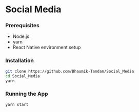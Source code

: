 
# Social Media


### Prerequisites
- Node.js
- yarn
- React Native environment setup

### Installation
```bash
git clone https://github.com/Bhaumik-Tandan/Social_Media
cd Social_Media
yarn
```

### Running the App
```bash
yarn start
```

